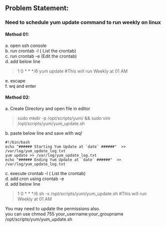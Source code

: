 ## Problem Statement: 
### Need to schedule yum update command to run weekly on linux 

#### Method 01:

a. open ssh console  
b. run crontab -l ( List the crontab)  
c. run crontab -e (Edit the crontab)  
d. add below line   
>1 0 * * */6 yum update   #This will run Weekly at 01 AM  

e. escape   
f. wq and enter   


#### Method 02:  

a. Create Directory and open file in editor  
>sudo mkdir -p /opt/scripts/yum/ && sudo vim /opt/scripts/yum/yum_update.sh   
 
b. paste below line and save with wq!  
```
#!/bin/bash  
echo "###### Starting Yum Update at `date` ######"  >> /var/log/yum_update_log.txt  
yum update >> /var/log/yum_update_log.txt  
echo "###### Ending Yum Update at `date` ######"  >> /var/log/yum_update_log.txt  
```
c. execute crontab -l ( List the crontab)  
d. add cron using crontab -e   
d. add below line   
>1 0 * * */6 sh -x /opt/scripts/yum/yum_update.sh   #This will run Weekly at 01 AM  

You may need to update the permissions also.  
you can use chmod 755 your_username:your_groupname /opt/scripts/yum/yum_update.sh  
